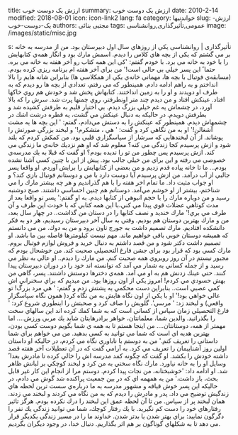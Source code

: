 title: ارزش یک دوست خوب
summary: ارزش یک دوست خوب
date: 2010-2-14
modified: 2018-08-01
icon:  icon-link2
lang: fa
category: خواندنیها
slug: ارزش-یک-دوست-خوب
authors: مجتبی بنائی
tags: عمومی,تأثیرگذاری,روانشناسی
image: /images/static/misc.jpg

s: تأثیرگذاری | روانشناسی يكي از روزهاي سال اول دبيرستان بود. من از مدرسه به خانه بر مي گشتم كه يكي از بچه هاي كلاس را ديدم. اسمش مارك بود و انگار همه‌ي كتابهايش را با خود به خانه مي برد.   با خودم گفتم: 'كي اين همه كتاب رو آخر هفته به خانه مي بره. حتما ً اين پسر خيلي بي حالي است!'   من براي آخر هفته ام برنامه‌ ريزي كرده بودم. (مسابقه‌ي فوتبال با بچه ها، مهماني خانه‌ي يكي از همكلاسي ها) بنابراين شانه هايم را بالا انداختم و به راهم ادامه دادم.‌   همينطور كه مي رفتم،‌ تعدادي از بچه ها رو ديدم كه به طرف او دويدند و او را به زمين انداختند. كتابهاش پخش شد و خودش هم روي خاكها افتاد.   عينكش افتاد و من ديدم چند متر اونطرفتر، ‌روي چمنها پرت شد. سرش را كه بالا آورد، در چشماش يه غم خيلي بزرگ ديدم. بي اختيار قلبم به طرفش كشيده شد و بطرفش دويدم. در حاليكه به دنبال عينكش مي گشت، ‌يه قطره درشت اشك در چشمهاش ديدم.   همينطور كه عينكش را به دستش مي‌دادم، گفتم: ' اين بچه ها يه مشت آشغالن!'   او به من نگاهي كرد و گفت: ' هي ، متشكرم!' و لبخند بزرگي صورتش را پوشاند. از آن لبخندهايي كه سرشار از سپاسگزاري قلبي بود.   من كمكش كردم كه بلند شود و ازش پرسيدم كجا زندگي مي كنه؟ معلوم شد كه او هم نزديك خانه‌ي ما زندگي مي كند. ازش پرسيدم پس چطور من تو را نديده بودم؟   او گفت كه قبلا به يك مدرسه‌ي خصوصي مي رفته و اين براي من خيلي جالب بود. پيش از اين با چنين كسي آشنا نشده بودم... ما تا خانه پياده قدم زديم و من بعضي از كتابهايش را برايش آوردم.   او واقعا پسر جالبي از آب درآمد. من ازش پرسيدم آيا دوست دارد با من و دوستانم فوتبال بازي كند؟ و او جواب مثبت داد.   ما تمام اخر هفته را با هم گذرانديم و هر چه بيشتر مارك را مي شناختم، بيشتر از او خوشم مي‌آمد. دوستانم هم چنين احساسي داشتند.   صبح دوشنبه رسيد و من دوباره مارك را با حجم انبوهي از كتابها ديدم. به او گفتم:' پسر تو واقعا بعد از مدت كوتاهي عضلات قوي پيدا مي كني،‌با اين همه كتابي كه با خودت اين طرف و آن طرف مي بري!' مارك خنديد و نصف كتابها را در دستان من گذاشت..   در چهار سال بعد، من و مارك بهترين دوستان هم بوديم. وقتي به سال آخر دبيرستان رسيديم، هر دو به فكر دانشكده افتاديم. مارك تصميم داشت به جورج تاون برود و من به دوك.   من مي دانستم كه هميشه دوستان خوبي باقي خواهيم ماند. مهم نيست كيلومترها فاصله بين ما باشد.   او تصميم داشت دكتر شود و من قصد داشتم به دنبال خريد و فروش لوازم فوتبال بروم.   مارك كسي بود كه قرار بود براي جشن فارغ التحصيلي صحبت كند. من خوشحال بودم كه مجبور نيستم در آن روز روبروي همه صحبت كنم.   من مارك را ديدم.. او عالي به نظر مي رسيد و از جمله كساني به شمار مي آمد كه توانسته اند خود را در دوران دبيرستان پيدا كنند.   حتي عينك زدنش هم به او مي آمد. همه‌ي دخترها دوستش داشتند. پسر، گاهي من بهش حسودي مي كردم!   امروز يكي از اون روزها بود. من ميديم كه براي سخنراني اش كمي عصبي است.. بنابراين دست محكمي به پشتش زدم و گفتم: ' هي مرد بزرگ! تو عالي خواهي بود!'   او با يكي از اون نگاه هايش به من نگاه كرد( همون نگاه سپاسگزار واقعي) و لبخند زد: ' مرسي'.   گلويش را صاف كرد و صحبتش را اينطوري شروع كرد: ' فارغ التحصيلي زمان سپاس از كساني است كه به شما كمك كرده اند اين سالهاي سخت را بگذرانيد. والدين شما، معلمانتان، خواهر برادرهايتان شايد يك مربي ورزش.... اما مهمتر از همه، دوستانتان....   من اينجا هستم تا به همه ي شما بگويم دوست كسي بودن، بهترين هديه اي است كه شما مي توانيد به كسي بدهيد. من مي خواهم براي شما داستاني را تعريف كنم.'   من به دوستم با ناباوري نگاه مي كردم، در حاليكه او داستان اولين روز آشناييمان را تعريف مي كرد. به آرامي گفت كه در آن تعطيلات آخر هفته قصد داشته خودش را بكشد. او گفت كه چگونه كمد مدرسه اش را خالي كرده تا مادرش بعدا ً وسايل او را به خانه نياورد.   مارك نگاه سختي به من كرد و لبخند كوچكي بر لبانش ظاهر شد.   او ادامه داد: 'خوشبختانه، من نجات پيدا كردم. دوستم مرا از انجام اين كار غير قابل بحث، باز داشت.'   من به همهمه‌ اي كه در بين جمعيت پراكنده شد گوش مي دادم، در حاليكه اين پسر خوش قيافه و مشهور مدرسه به ما درباره‌ي سست ترين لحظه هاي زندگيش توضيح مي داد.   پدر و مادرش را ديدم كه به من نگاه مي كردند و لبخند مي زدند. همان لبخند پر از سپاس.   من تا آن لحظه عمق اين لبخند را درك نكرده بودم.      هرگز تاثير رفتارهاي خود را دست كم نگيريد. با يك رفتار كوچك، شما مي توانيد زندگي يك نفر را دگرگون نماييد: براي بهتر شدن يا بدتر شدن.   خداوند ما را در مسير زندگي يكديگر قرار مي دهد تا به شكلهاي گوناگون بر هم اثر بگذاريم.  دنبال خدا، در وجود ديگران بگرديم.